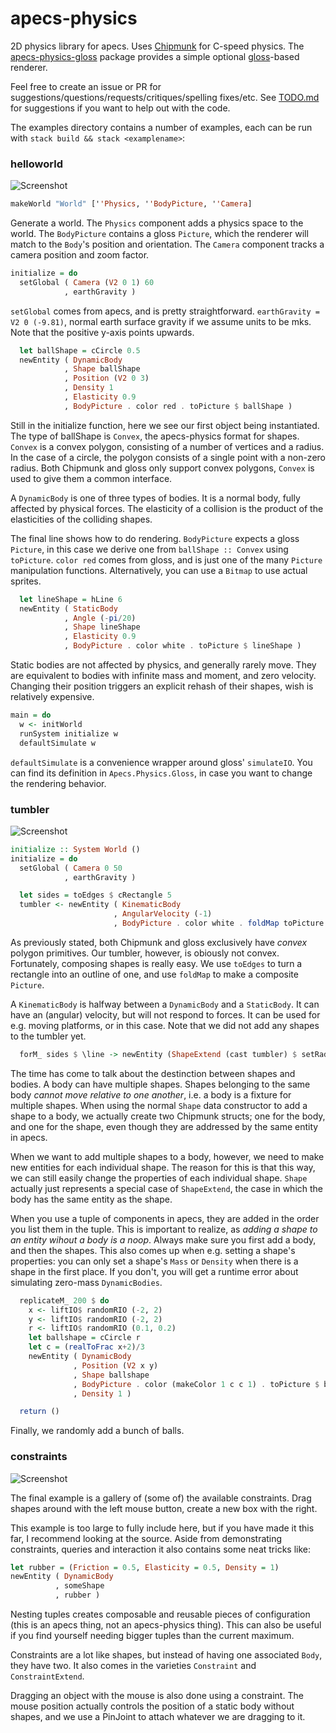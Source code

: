 # apecs-physics

2D physics library for apecs.
Uses [Chipmunk](https://github.com/slembcke/Chipmunk2D) for C-speed physics.
The [apecs-physics-gloss](https://github.com/jonascarpay/apecs-physics/tree/master/apecs-physics-gloss) package provides a simple optional [gloss](https://github.com/benl23x5/gloss)-based renderer.

Feel free to create an issue or PR for suggestions/questions/requests/critiques/spelling fixes/etc.
See [TODO.md](https://github.com/jonascarpay/apecs-physics/blob/master/TODO.md) for suggestions if you want to help out with the code.

The examples directory contains a number of examples, each can be run with `stack build && stack <examplename>`:

### helloworld
![Screenshot](https://raw.githubusercontent.com/jonascarpay/apecs-physics/master/examples/helloworld.png)

```haskell
makeWorld "World" [''Physics, ''BodyPicture, ''Camera]
```
Generate a world.
The `Physics` component adds a physics space to the world.
The `BodyPicture` contains a gloss `Picture`, which the renderer will match to the `Body`'s position and orientation.
The `Camera` component tracks a camera position and zoom factor.

```haskell
initialize = do
  setGlobal ( Camera (V2 0 1) 60
            , earthGravity )
```
`setGlobal` comes from apecs, and is pretty straightforward.
`earthGravity = V2 0 (-9.81)`, normal earth surface gravity if we assume units to be mks.
Note that the positive y-axis points upwards.

```haskell
  let ballShape = cCircle 0.5
  newEntity ( DynamicBody
            , Shape ballShape
            , Position (V2 0 3)
            , Density 1
            , Elasticity 0.9
            , BodyPicture . color red . toPicture $ ballShape )
```
Still in the initialize function, here we see our first object being instantiated.
The type of ballShape is `Convex`, the apecs-physics format for shapes.
`Convex` is a convex polygon, consisting of a number of vertices and a radius.
In the case of a circle, the polygon consists of a single point with a non-zero radius.
Both Chipmunk and gloss only support convex polygons, `Convex` is used to give them a common interface.

A `DynamicBody` is one of three types of bodies.
It is a normal body, fully affected by physical forces.
The elasticity of a collision is the product of the elasticities of the colliding shapes.

The final line shows how to do rendering.
`BodyPicture` expects a gloss `Picture`, in this case we derive one from `ballShape :: Convex` using `toPicture`.
`color red` comes from gloss, and is just one of the many `Picture` manipulation functions.
Alternatively, you can use a `Bitmap` to use actual sprites.

```haskell
  let lineShape = hLine 6
  newEntity ( StaticBody
            , Angle (-pi/20)
            , Shape lineShape
            , Elasticity 0.9
            , BodyPicture . color white . toPicture $ lineShape )
```
Static bodies are not affected by physics, and generally rarely move.
They are equivalent to bodies with infinite mass and moment, and zero velocity.
Changing their position triggers an explicit rehash of their shapes, wish is relatively expensive.

```haskell
main = do
  w <- initWorld
  runSystem initialize w
  defaultSimulate w
```
`defaultSimulate` is a convenience wrapper around gloss' `simulateIO`.
You can find its definition in `Apecs.Physics.Gloss`, in case you want to change the rendering behavior.

### tumbler
![Screenshot](https://raw.githubusercontent.com/jonascarpay/apecs-physics/master/examples/tumbler.png)

```haskell
initialize :: System World ()
initialize = do
  setGlobal ( Camera 0 50
            , earthGravity )

  let sides = toEdges $ cRectangle 5
  tumbler <- newEntity ( KinematicBody
                       , AngularVelocity (-1)
                       , BodyPicture . color white . foldMap toPicture $ sides )
```
As previously stated, both Chipmunk and gloss exclusively have _convex_ polygon primitives.
Our tumbler, however, is obiously not convex.
Fortunately, composing shapes is really easy.
We use `toEdges` to turn a rectangle into an outline of one, and use `foldMap` to make a composite `Picture`.

A `KinematicBody` is halfway between a `DynamicBody` and a `StaticBody`.
It can have an (angular) velocity, but will not respond to forces.
It can be used for e.g. moving platforms, or in this case.
Note that we did not add any shapes to the tumbler yet.

```haskell
  forM_ sides $ \line -> newEntity (ShapeExtend (cast tumbler) $ setRadius 0.05 line)
```
The time has come to talk about the destinction between shapes and bodies.
A body can have multiple shapes.
Shapes belonging to the same body _cannot move relative to one another_, i.e. a body is a fixture for multiple shapes.
When using the normal `Shape` data constructor to add a shape to a body, we actually create two Chipmunk structs; one for the body, and one for the shape, even though they are addressed by the same entity in apecs.

When we want to add multiple shapes to a body, however, we need to make new entities for each individual shape.
The reason for this is that this way, we can still easily change the properties of each individual shape.
`Shape` actually just represents a special case of `ShapeExtend`, the case in which the body has the same entity as the shape.

When you use a tuple of components in apecs, they are added in the order you list them in the tuple.
This is important to realize, as _adding a shape to an entity wihout a body is a noop_.
Always make sure you first add a body, and then the shapes.
This also comes up when e.g. setting a shape's properties: you can only set a shape's `Mass` or `Density` when there is a shape in the first place.
If you don't, you will get a runtime error about simulating zero-mass `DynamicBodies`.

```haskell
  replicateM_ 200 $ do
    x <- liftIO$ randomRIO (-2, 2)
    y <- liftIO$ randomRIO (-2, 2)
    r <- liftIO$ randomRIO (0.1, 0.2)
    let ballshape = cCircle r
    let c = (realToFrac x+2)/3
    newEntity ( DynamicBody
              , Position (V2 x y)
              , Shape ballshape
              , BodyPicture . color (makeColor 1 c c 1) . toPicture $ ballshape
              , Density 1 )

  return ()
```
Finally, we randomly add a bunch of balls.

### constraints
![Screenshot](https://raw.githubusercontent.com/jonascarpay/apecs-physics/master/examples/constraints.png)

The final example is a gallery of (some of) the available constraints.
Drag shapes around with the left mouse button, create a new box with the right.

This example is too large to fully include here, but if you have made it this far, I recommend looking at the source.
Aside from demonstrating constraints, queries and interaction it also contains some neat tricks like:
```haskell
let rubber = (Friction = 0.5, Elasticity = 0.5, Density = 1)
newEntity ( DynamicBody
          , someShape
          , rubber )
```
Nesting tuples creates composable and reusable pieces of configuration (this is an apecs thing, not an apecs-physics thing).
This can also be useful if you find yourself needing bigger tuples than the current maximum.

Constraints are a lot like shapes, but instead of having one associated `Body`, they have two.
It also comes in the varieties `Constraint` and `ConstraintExtend`.

Dragging an object with the mouse is also done using a constraint.
The mouse position actually controls the position of a static body without shapes, and we use a PinJoint to attach whatever we are dragging to it.
